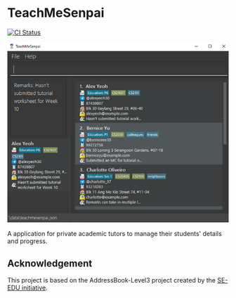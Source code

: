 # TeachMeSenpai

[![CI Status][CI Status badge]][CI Status link]

[CI Status badge]: https://github.com/AY2223S2-CS2103T-W12-2/tp/workflows/Java%20CI/badge.svg
[CI Status link]: https://github.com/AY2223S2-CS2103T-W12-2/tp/actions


![Ui](docs/images/Ui.png)

A application for private academic tutors to manage their students' details and progress.

## Acknowledgement

This project is based on the AddressBook-Level3 project created by the [SE-EDU initiative](https://se-education.org).
